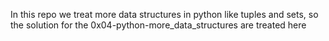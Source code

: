 In this repo we treat more data structures in python like tuples and sets, so the solution for the 0x04-python-more_data_structures are treated here
